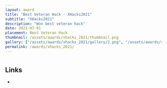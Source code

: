 ```yaml
---
layout: award
title: "Best Veteran Hack - XHacks2021"
subtitle: "XHacks2021"
description: "Won best veteran hack"
date: 2021-07-01
placement: Best Veteran Hack
thumbnail: /assets/awards/xhacks_2021/thumbnail.png
gallery: ["/assets/awards/xhacks_2021/gallery/2.png", "/assets/awards/xhacks_2021/gallery/gallery.json", "/assets/awards/xhacks_2021/gallery/image.png"]
permalink: /awards/xhacks_2021/
---
```


#

## Links

-
